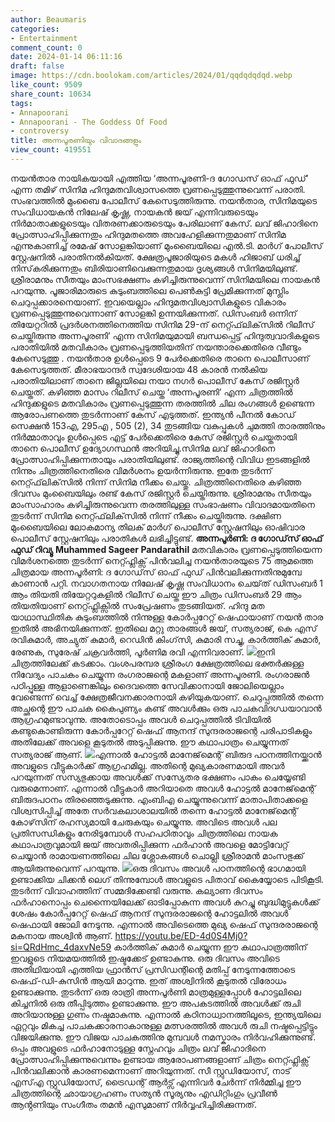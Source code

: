 ```yaml
---
author: Beaumaris
categories:
- Entertainment
comment_count: 0
date: 2024-01-14 06:11:16
draft: false
image: https://cdn.boolokam.com/articles/2024/01/qqdqdqdqd.webp
like_count: 9509
share_count: 10634
tags:
- Annapoorani
- Annapoorani - The Goddess Of Food
- controversy
title: അന്നപൂരണിയും വിവാദങ്ങളും
view_count: 419551
---
```


നയന്‍താര നായികയായി എത്തിയ ‘അന്നപൂരണി-ദ ഗോഡസ് ഓഫ് ഫുഡ്’ എന്ന തമിഴ് സിനിമ ഹിന്ദുമതവിശ്വാസത്തെ വ്രണപ്പെടുത്തുന്നുവെന്ന് പരാതി. സംഭവത്തില്‍ മുംബൈ പോലീസ് കേസെടുത്തിരുന്നു. നയന്‍താര, സിനിമയുടെ സംവിധായകന്‍ നിലേഷ് കൃഷ്ണ, നായകന്‍ ജയ് എന്നിവരുടെയും നിര്‍മാതാക്കളുടെയും വിതരണക്കാരുടെയും പേരിലാണ് കേസ്. ലവ് ജിഹാദിനെ പ്രോത്സാഹിപ്പിക്കുന്നതും ഹിന്ദുമതത്തെ അവഹേളിക്കുന്നതുമാണ് സിനിമ എന്നുകാണിച്ച് രമേഷ് സോളങ്കിയാണ് മുംബൈയിലെ എല്‍.ടി. മാര്‍ഗ് പോലീസ് സ്റ്റേഷനില്‍ പരാതിനല്‍കിയത്. ക്ഷേത്രപൂജാരിയുടെ മകള്‍ ഹിജാബ് ധരിച്ച് നിസ്‌കരിക്കുന്നതും ബിരിയാണിവെക്കുന്നതുമായ ദൃശ്യങ്ങള്‍ സിനിമയിലുണ്ട്. ശ്രീരാമനും സീതയും മാംസഭക്ഷണം കഴിച്ചിരുന്നുവെന്ന് സിനിമയിലെ നായകന്‍ പറയുന്നു. പൂജാരിമാരുടെ കുടുംബത്തിലെ പെണ്‍കുട്ടി പ്രേമിക്കുന്നത് മുസ്ലിം ചെറുപ്പക്കാരനെയാണ്. ഇവയെല്ലാം ഹിന്ദുമതവിശ്വാസികളുടെ വികാരം വ്രണപ്പെടുത്തുന്നുവെന്നാണ് സോളങ്കി ഉന്നയിക്കുന്നത്. ഡിസംബര്‍ ഒന്നിന് തിയേറ്ററില്‍ പ്രദര്‍ശനത്തിനെത്തിയ സിനിമ 29-ന് നെറ്റ്ഫ്‌ലിക്‌സില്‍ റിലീസ് ചെയ്തിരുന്നു അന്നപൂരണി’ എന്ന സിനിമയുമായി ബന്ധപ്പെട്ട് ഹിന്ദുത്വവാദികളുടെ പരാതിയില്‍ മതവികാരം വ്രണപ്പെടുത്തിയതിന് നയന്താരക്കെതിരെ വീണ്ടും കേസെടുത്തു . നയന്‍താര ഉള്‍പ്പെടെ 9 പേര്‍ക്കെതിരെ താനെ പൊലീസാണ് കേസെടുത്തത്. മീരാഭയാന്ദര്‍ സ്വദേശിയായ 48 കാരന്‍ നല്‍കിയ പരാതിയിലാണ് താനെ ജില്ലയിലെ നയാ നഗര്‍ പൊലീസ് കേസ് രജിസ്റ്റര്‍ ചെയ്തത്. കഴിഞ്ഞ മാസം റിലീസ് ചെയ്ത ‘അന്നപൂരണി’ എന്ന ചിത്രത്തില്‍ ഹിന്ദുക്കളുടെ മതവികാരം വ്രണപ്പെടുത്തുന്ന തരത്തില്‍ ചില രംഗങ്ങള്‍ ഉണ്ടെന്ന ആരോപണത്തെ തുടര്‍ന്നാണ് കേസ് എടുത്തത്. ഇന്ത്യന്‍ പീനല്‍ കോഡ് സെക്ഷന്‍ 153എ, 295എ , 505 (2), 34 തുടങ്ങിയ വകുപ്പുകള്‍ ചുമത്തി താരത്തിനും നിര്‍മ്മാതാവും ഉള്‍പ്പെടെ എട്ട് പേര്‍ക്കെതിരെ കേസ് രജിസ്റ്റര്‍ ചെയ്തതായി താനെ പൊലീസ് ഉദ്യോഗസ്ഥന്‍ അറിയിച്ചു.സിനിമ ലവ് ജിഹാദിനെ പ്രോത്സാഹിപ്പിക്കുന്നതായും പരാതിയിലുണ്ട്. രാജ്യത്തിന്റെ വിവിധ ഇടങ്ങളില്‍ നിന്നും ചിത്രത്തിനെതിരെ വിമര്‍ശനം ഉയര്‍ന്നിരുന്നു. ഇതേ തുടര്‍ന്ന് നെറ്റ്ഫ്‌ലിക്‌സില്‍ നിന്ന് സിനിമ നീക്കം ചെയ്തു. ചിത്രത്തിനെതിരെ കഴിഞ്ഞ ദിവസം മുംബൈയിലും രണ്ട് കേസ് രജിസ്റ്റര്‍ ചെയ്തിരുന്നു. ശ്രീരാമനും സീതയും മാംസാഹാരം കഴിച്ചിരുന്നുവെന്ന തരത്തിലുള്ള സംഭാഷണം വിവാദമായതിനെ തുടര്‍ന്ന് സിനിമ നെറ്റ്ഫ്‌ലിക്‌സില്‍ നിന്ന് നീക്കം ചെയ്തിരുന്നു. ദക്ഷിണ മുംബൈയിലെ ലോകമാന്യ തിലക് മാര്‍ഗ് പൊലീസ് സ്റ്റേഷനിലും ഓഷിവാര പൊലീസ് സ്റ്റേഷനിലും പരാതികള്‍ ലഭിച്ചിട്ടുണ്ട്. **അന്നപൂർണി: ദ ഗോഡ്‌സ് ഓഫ് ഫുഡ് റിവ്യൂ** **Muhammed Sageer Pandarathil** മതവികാരം വ്രണപ്പെടുത്തിയെന്ന വിമർശനത്തെ തുടർന്ന് നെറ്റ്ഫ്ലിക്സ് പിൻവലിച്ച നയൻതാരയുടെ 75 ആമത്തെ ചിത്രമായ അന്നപൂർണി: ദ ഗോഡ്‌സ് ഓഫ് ഫുഡ് പിൻവലിക്കുന്നതിനുമുമ്പേ കാണാൻ പറ്റി. നവാഗതനായ നിലേഷ് കൃഷ്ണ സംവിധാനം ചെയ്‌ത് ഡിസംബർ 1 ആം തിയതി തിയേറ്ററുകളിൽ റിലീസ് ചെയ്ത ഈ ചിത്രം ഡിസംബർ 29 ആം തിയതിയാണ് നെറ്റ്ഫ്ലിക്സിൽ സംപ്രേഷണം തുടങ്ങിയത്. ഹിന്ദു മത യാഥാസ്ഥിതിക കുടുംബത്തിൽ നിന്നുള്ള കോർപ്പറേറ്റ് ഷെഫായാണ് നയൻ താര ഇതിൽ അഭിനയിക്കുന്നത്. ഇതിലെ മറ്റു താരങ്ങൾ ജയ്, സത്യരാജ്, കെ എസ് രവികുമാർ, അച്യുത് കുമാർ, റെഡിൻ കിംഗ്‌സ‌ി, കുമാരി സച്ചു, കാർത്തിക് കുമാർ, രേണുക, സുരേഷ് ചക്രവർത്തി, പൂർണിമ രവി എന്നിവരാണ്. ![](https://cdn.boolokam.com/articles/2024/01/qqdqdqdqd.webp)ഇനി ചിത്രത്തിലേക്ക് കടക്കാം. വംശപരമ്പര ശ്രീരംഗ ക്ഷേത്രത്തിലെ ഭക്തർക്കുള്ള നിവേദ്യം പാചകം ചെയ്യുന്ന രംഗരാജന്റെ മകളാണ് അന്നപൂരണി. രംഗരാജൻ പഠിപ്പുള്ള ആളാണെങ്കിലും ദൈവത്തെ സേവിക്കാനായി ജോലിയെല്ലാം വേണ്ടെന്ന് വെച്ച് ക്ഷേത്രജീവനക്കാരനായി കഴിയുകയാണ്. ചെറുപ്പത്തിൽ തന്നെ അച്ഛന്റെ ഈ പാചക കൈപുണ്യം കണ്ട് അവൾക്കും ഒരു പാചകവിദഗ്ധയാവാന്‍ ആഗ്രഹമുണ്ടാവുന്നു. അതോടൊപ്പം അവൾ ചെറുപ്പത്തിൽ ടിവിയിൽ കണ്ടുകൊണ്ടിരുന്ന കോർപ്പറേറ്റ് ഷെഫ് ആനന്ദ് സുന്ദരരാജന്റെ പരിപാടികളും അതിലേക്ക് അവളെ കൂടുതൽ അടുപ്പിക്കുന്നു. ഈ കഥാപാത്രം ചെയ്യുന്നത് സത്യരാജ് ആണ്. ![](https://cdn.boolokam.com/articles/2024/01/dqqdqddd.jpg)എന്നാല്‍ ഹോട്ടൽ മാനേജ്‌മെന്റ് ബിരുദ പഠനത്തിനയ്ക്കാൻ അവളുടെ വീട്ടുകാർക്ക് ആഗ്രഹമില്ല. അതിന്റെ മുഖ്യകാരണമായി അവർ പറയുന്നത് സസ്യഭുക്കായ അവൾക്ക് സസ്യേതര ഭക്ഷണം പാകം ചെയ്യേണ്ടി വരുമെന്നാണ്. എന്നാൽ വീട്ടുകാർ അറിയാതെ അവൾ ഹോട്ടൽ മാനേജ്‌മെന്റ് ബിരുദപഠനം തിരഞ്ഞെടുക്കുന്നു. എംബിഎ ചെയ്യുന്നുവെന്ന് മാതാപിതാക്കളെ വിശ്വസിപ്പിച്ച് അതേ സർവകലാശാലയിൽ തന്നെ ഹോട്ടൽ മാനേജ്‌മെന്റ് കോഴ്‌സിന് രഹസ്യമായി ചേരുകയും ചെയ്യുന്നു. അവിടെ അവള്‍ പല പ്രതിസന്ധികളും നേരിടുമ്പോൾ സഹപഠിതാവും ചിത്രത്തിലെ നായക കഥാപാത്രവുമായി ജയ് അവതരിപ്പിക്കുന്ന ഫര്‍ഹാന്‍ അവളെ മോട്ടിവേറ്റ് ചെയ്യാൻ രാമായണത്തിലെ ചില ശ്ലോകങ്ങൾ ചൊല്ലി ശ്രീരാമന്‍ മാംസഭുക്ക് ആയിരുന്നുവെന്ന് പറയുന്നു. ![](https://cdn.boolokam.com/articles/2024/01/ddqdqq-scaled.webp)ഒരു ദിവസം അവൾ പഠനത്തിന്റെ ഭാഗമായി ഉണ്ടാക്കിയ ചിക്കൻ ലെഗ് തിന്നുമ്പോൾ അവളുടെ പിതാവ് കൈയ്യോടെ പിടികൂടി. തുടർന്ന് വിവാഹത്തിന് സമ്മദിക്കേണ്ടി വരുന്നു. കല്യാണ ദിവസം ഫർഹാനൊപ്പം ചെന്നൈയിലേക്ക് ഓടിപ്പോകുന്ന അവൾ കുറച്ചു ബുദ്ധിമുട്ടുകൾക്ക് ശേഷം കോർപ്പറേറ്റ് ഷെഫ് ആനന്ദ് സുന്ദരരാജന്റെ ഹോട്ടലിൽ അവൾ ഷെഫായി ജോലി നേടുന്നു. എന്നാൽ അവിടെത്തെ മുഖ്യ ഷെഫ് സുന്ദരരാജന്റെ മകനായ അശ്വിൻ ആണ്. https://youtu.be/ED-4d0S4Mj0?si=QRdHmc_4daxvNe59 കാർത്തിക് കുമാർ ചെയ്യുന്ന ഈ കഥാപാത്രത്തിന് ഇവളുടെ നിയമയത്തിൽ ഇഷ്ടക്കേട് ഉണ്ടാകുന്നു. ഒരു ദിവസം അവിടെ അതിഥിയായി എത്തിയ ഫ്രാൻസ് പ്രസിഡന്റിന്റെ മതിപ്പ് നേടുന്നത്തോടെ ഷെഫ്-ഡി-കുസിൻ ആയി മാറുന്നു. ഇത്‌ അശ്വിനിൽ കൂടുതൽ വിരോധം ഉണ്ടാക്കുന്നു. തുടർന്ന് ഒരു രാത്രി അന്നപൂർണി മാത്രമുള്ളപ്പോൾ ഹോട്ടലിലെ കിച്ചനിൽ ഒരു തീപ്പിടുത്തം ഉണ്ടാക്കുന്നു. ഈ അപകടത്തിൽ അവൾക്ക് രുചി അറിയാനുള്ള ഗുണം നഷ്ടമാകുന്നു. എന്നാൽ കഠിനാധ്വാനത്തിലൂടെ, ഇന്ത്യയിലെ ഏറ്റവും മികച്ച പാചകക്കാരനാകാനുള്ള മത്സരത്തിൽ അവൾ രുചി നഷ്ടപ്പെട്ടിട്ടും വിജയിക്കുന്നു. ഈ വിജയ പാചകത്തിനു മുമ്പവൾ നമസ്കാരം നിർവഹിക്കുന്നുണ്ട്. ഒപ്പം അവളുടെ ഫർഹാനോടുള്ള സ്നേഹവും ചിത്രം ലവ് ജിഹാദിനെ പ്രോത്സാഹിപ്പിക്കുന്നുവെന്നും ഉണ്ടായ ആരോപണങ്ങളാണ് ചിത്രം നെറ്റ്ഫ്ലിക്സ് പിൻവലിക്കാൻ കാരണമെന്നാണ് അറിയുന്നത്. സീ സ്റ്റുഡിയോസ്, നാട് എസ്എ സ്റ്റുഡിയോസ്, ട്രൈഡന്റ് ആർട്സ് എന്നിവർ ചേർന്ന് നിർമ്മിച്ച ഈ ചിത്രത്തിന്റെ ഛായാഗ്രഹണം സത്യൻ സൂര്യനും എഡിറ്റിംഗും പ്രവീൺ ആൻ്റണിയും സംഗീതം തമൻ എസുമാണ് നിർവ്വഹിച്ചിരിക്കുന്നത്.